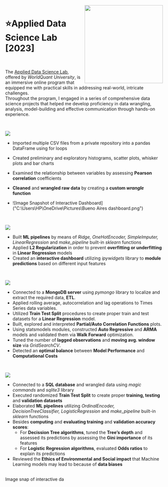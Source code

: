 <img align="right" src="https://upload.wikimedia.org/wikipedia/commons/7/72/WQU_logo_color.png" width="250">


# ⭐Applied Data Science Lab [2023]
<br>

The [Applied Data Science Lab](https://www.wqu.edu/programs/applied-ds-lab/), offered by *WorldQuant University*, is an immersive online program that equipped me with practical skills in addressing real-world, intricate challenges. <br> Throughout the program, I engaged in a series of comprehensive data science projects that helped me develop proficiency in data wrangling, analysis, model-building and effective communication through hands-on experience.

<br>

![](https://img.shields.io/badge/Project%201-Housing%20in%20Mexico-blue?style=for-the-badge)

   + Imported multiple CSV files from a private repository into a pandas DataFrame using for loops
   + Created preliminary and exploratory histograms, scatter plots, whisker plots and bar charts
   + Examined the relationship between variables by assessing **Pearson correlation** coefficients  
   + **Cleaned** and **wrangled raw data** by creating a **custom *wrangle* function**

   + ![Image Snapshot of Interactive Dashboard]("C:\Users\HP\OneDrive\Pictures\Bueno Aires dashboard.png")
   
<br> 

![](https://img.shields.io/badge/Project%202-Apartment%20Sales%20in%20Buenos%20Aires-orange?style=for-the-badge)

   + Built **ML pipelines** by means of *Ridge, OneHotEncoder, SimpleImputer, LinearRegression* and *make_pipeline* built-in *sklearn* functions
   + Applied **L2 Regularization** in order to prevent **overfitting or underfitting** in **Linear Regression** models
   + Created an **interactive dashboard** utilizing *ipywidgets* library to **module predictions** based on different input features
<br> 

![](https://img.shields.io/badge/Project%203-Air%20Quality%20in%20Nairobi-black?style=for-the-badge)

   + Connected to a **MongoDB server** using *pymongo* library to localize and extract the required data, **ETL**.
   + Applied rolling average, autocorrelation and lag operations to Times Series data variables.
   + Utilized **Train Test Split** procedures to create proper train and test datasets for a **Linear Regression** model.
   + Built, explored and interpreted **Partial/Auto Correlation Functions** plots.
   + Using statsmodels modules, constructed **Auto Regressive** and **ARMA** models and validated them via **Walk Forward** optimization.
   + Tuned the number of **lagged observations** and **moving avg. window size** via *GridSearchCV*.
   + Detected an **optimal balance** between **Model Performance** and **Computational Costs**
<br>

![](https://img.shields.io/badge/Project%204-Earthquake%20Damage%20in%20Nepal-red?style=for-the-badge)

   + Connected to a **SQL database** and wrangled data using *magic commands* and *sqlite3* library
   + Executed randomized **Train Test Split** to create proper **training, testing** and **validation datasets**
   + Elaborated **ML pipelines** utilizing *OrdinalEncoder, DecisionTreeClassifier, LogisticRegression* and *make_pipeline* built-in *sklearn* functions
   + Besides **computing** and **evaluating training** and **validation accuracy scores**:
       + For **Decission Tree algorithms**, tuned the **Tree’s depth** and assessed its predictions by assessing the **Gini importance** of its features
	   + For **Logistic Regression algorithms**, evaluated **Odds ratios** to explain its predictions
   + Reviewed the **Ethics of Environmental and Social impact** that Machine Learning models may lead to because of **data biases**
<br>
Image snap of interactive da

